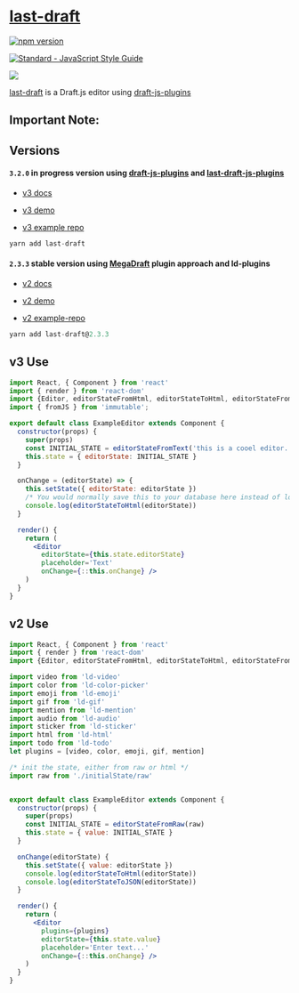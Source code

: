 # [last-draft](http://lastdraft.xyz)

[![npm version](https://badge.fury.io/js/last-draft.svg)](https://badge.fury.io/js/last-draft)

[![Standard - JavaScript Style Guide](https://img.shields.io/badge/code%20style-standard-brightgreen.svg)](http://standardjs.com/)

![](https://raw.githubusercontent.com/vacenz/last-draft/master/example/public/screenshot.gif)

[last-draft](http://lastdraft.xyz) is a Draft.js editor using [draft-js-plugins](https://draft-js-plugins.com)

## Important Note:

## Versions

#### `3.2.0` in progress version using [draft-js-plugins](https://draft-js-plugins.com) and [last-draft-js-plugins](https://github.com/vacenz/last-draft-js-plugins)

- [v3 docs](https://github.com/vacenz/last-draft/tree/v3)

- [v3 demo](http://lastdraft.xyz/v3)

- [v3 example repo](https://github.com/vacenz/last-draft-example-v3)

```jsx
yarn add last-draft
```

#### `2.3.3` stable version using [MegaDraft](https://github.com/globocom/megadraft) plugin approach and ld-plugins

- [v2 docs](https://github.com/vacenz/last-draft/tree/v2)

- [v2 demo](http://lastdraft.xyz)

- [v2 example-repo](https://github.com/vacenz/last-draft-example)

```jsx
yarn add last-draft@2.3.3
```

## v3 Use
```jsx
import React, { Component } from 'react'
import { render } from 'react-dom'
import {Editor, editorStateFromHtml, editorStateToHtml, editorStateFromRaw, editorStateFromText} from 'last-draft'
import { fromJS } from 'immutable';

export default class ExampleEditor extends Component {
  constructor(props) {
    super(props)
    const INITIAL_STATE = editorStateFromText('this is a cooel editor... 🏄🌠🏀')
    this.state = { editorState: INITIAL_STATE }
  }

  onChange = (editorState) => {
    this.setState({ editorState: editorState })
    /* You would normally save this to your database here instead of logging it */
    console.log(editorStateToHtml(editorState))
  }

  render() {
    return (
      <Editor
        editorState={this.state.editorState}
        placeholder='Text'
        onChange={::this.onChange} />
    )
  }
}
```

## v2 Use
```jsx
import React, { Component } from 'react'
import { render } from 'react-dom'
import {Editor, editorStateFromHtml, editorStateToHtml, editorStateFromRaw, editorStateToJSON} from 'last-draft'

import video from 'ld-video'
import color from 'ld-color-picker'
import emoji from 'ld-emoji'
import gif from 'ld-gif'
import mention from 'ld-mention'
import audio from 'ld-audio'
import sticker from 'ld-sticker'
import html from 'ld-html'
import todo from 'ld-todo'
let plugins = [video, color, emoji, gif, mention]

/* init the state, either from raw or html */
import raw from './initialState/raw'


export default class ExampleEditor extends Component {
  constructor(props) {
    super(props)
    const INITIAL_STATE = editorStateFromRaw(raw)
    this.state = { value: INITIAL_STATE }
  }

  onChange(editorState) {
    this.setState({ value: editorState })
    console.log(editorStateToHtml(editorState))
    console.log(editorStateToJSON(editorState))
  }

  render() {
    return (
      <Editor
        plugins={plugins}
        editorState={this.state.value}
        placeholder='Enter text...'
        onChange={::this.onChange} />
    )
  }
}
```
